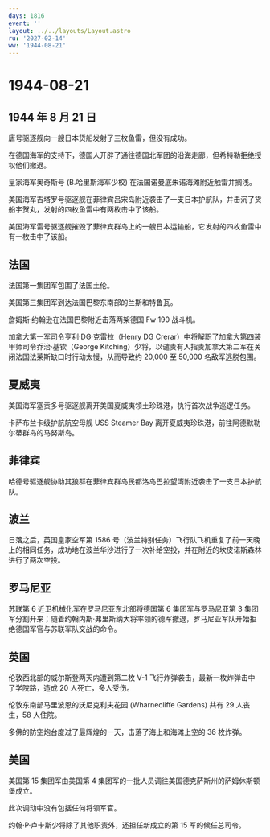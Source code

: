 ```yaml
---
days: 1816
event: ''
layout: ../../layouts/Layout.astro
ru: '2027-02-14'
ww: '1944-08-21'
---
```


# 1944-08-21

## 1944 年 8 月 21 日

唐号驱逐舰向一艘日本货船发射了三枚鱼雷，但没有成功。

在德国海军的支持下，德国人开辟了通往德国北军团的沿海走廊，但希特勒拒绝授权他们撤退。

皇家海军奥奇斯号 (B.哈里斯海军少校) 在法国诺曼底朱诺海滩附近触雷并搁浅。

美国海军吉塔罗号驱逐舰在菲律宾吕宋岛附近袭击了一支日本护航队，并击沉了货船宇贺丸，发射的四枚鱼雷中有两枚击中了该船。

美国海军雷号驱逐舰摧毁了菲律宾群岛上的一艘日本运输船，它发射的四枚鱼雷中有一枚击中了该船。

## 法国

法国第一集团军包围了法国土伦。

美国第三集团军到达法国巴黎东南部的兰斯和特鲁瓦。

詹姆斯·约翰逊在法国巴黎附近击落两架德国 Fw 190 战斗机。

加拿大第一军司令亨利·DG·克雷拉（Henry DG
Crerar）中将解职了加拿大第四装甲师司令乔治·基钦（George
Kitching）少将，以谴责有人指责加拿大第二军在关闭法国法莱斯缺口时行动太慢，从而导致约
20,000 至 50,000 名敌军逃脱包围。

## 夏威夷

美国海军塞贡多号驱逐舰离开美国夏威夷领土珍珠港，执行首次战争巡逻任务。

卡萨布兰卡级护航航空母舰 USS Steamer Bay
离开夏威夷珍珠港，前往阿德默勒尔蒂群岛的马努斯岛。

## 菲律宾

哈德号驱逐舰协助其狼群在菲律宾群岛民都洛岛巴拉望湾附近袭击了一支日本护航队。

## 波兰

日落之后，英国皇家空军第 1586
号（波兰特别任务）飞行队飞机重复了前一天晚上的相同任务，成功地在波兰华沙进行了一次补给空投，并在附近的坎皮诺斯森林进行了两次空投。

## 罗马尼亚

苏联第 6 近卫机械化军在罗马尼亚东北部将德国第 6 集团军与罗马尼亚第 3
集团军分割开来；随着约翰内斯·弗里斯纳大将率领的德军撤退，罗马尼亚军队开始拒绝德国军官与苏联军队交战的命令。

## 英国

伦敦西北部的威尔斯登两天内遭到第二枚 V-1
飞行炸弹袭击，最新一枚炸弹击中了学院路，造成 20 人死亡，多人受伤。

伦敦东南部马里波恩的沃尼克利夫花园 (Wharnecliffe Gardens) 共有 29
人丧生，58 人住院。

多佛的防空炮台度过了最辉煌的一天，击落了海上和海滩上空的 36 枚炸弹。

## 美国

美国第 15 集团军由美国第 4
集团军的一批人员调往美国德克萨斯州的萨姆休斯顿堡成立。

此次调动中没有包括任何将领军官。

约翰·P·卢卡斯少将除了其他职责外，还担任新成立的第 15 军的候任总司令。